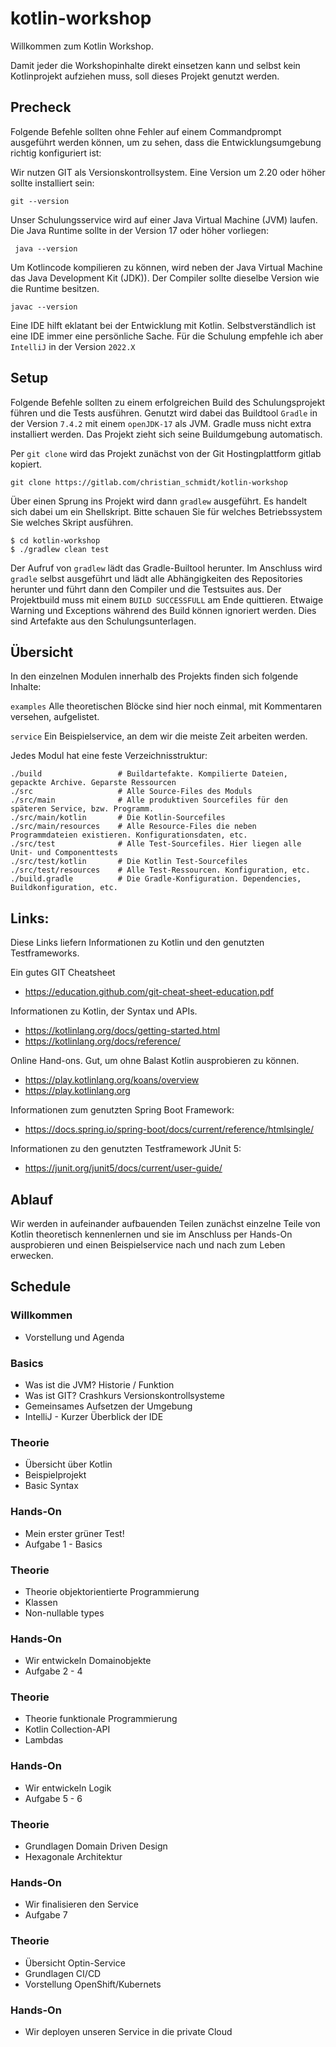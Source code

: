 # kotlin-workshop

Willkommen zum Kotlin Workshop.

Damit jeder die Workshopinhalte direkt einsetzen kann und selbst kein Kotlinprojekt aufziehen muss,
soll dieses Projekt genutzt werden.

## Precheck
Folgende Befehle sollten ohne Fehler auf einem Commandprompt ausgeführt werden können, um zu sehen, dass die Entwicklungsumgebung richtig konfiguriert ist:

Wir nutzen GIT als Versionskontrollsystem. Eine Version um 2.20 oder höher sollte installiert sein:
    
    git --version 

Unser Schulungsservice wird auf einer Java Virtual Machine (JVM) laufen. Die Java Runtime sollte in der Version 17 oder höher vorliegen: 

     java --version

Um Kotlincode kompilieren zu können, wird neben der Java Virtual Machine das Java Development Kit (JDK)). Der Compiler sollte dieselbe Version wie die Runtime besitzen.

    javac --version

Eine IDE hilft eklatant bei der Entwicklung mit Kotlin. Selbstverständlich ist eine IDE immer eine persönliche Sache. Für die Schulung empfehle ich aber `IntelliJ` in der Version `2022.X`

## Setup

Folgende Befehle sollten zu einem erfolgreichen Build des Schulungsprojekt führen und die Tests ausführen. Genutzt wird dabei das Buildtool
`Gradle` in der Version `7.4.2` mit einem `openJDK-17` als JVM. Gradle muss nicht extra installiert werden. Das Projekt zieht sich
seine Buildumgebung automatisch.


Per `git clone` wird das Projekt zunächst von der Git Hostingplattform gitlab kopiert.

    git clone https://gitlab.com/christian_schmidt/kotlin-workshop

Über einen Sprung ins Projekt wird dann `gradlew` ausgeführt. Es handelt sich dabei um ein Shellskript. Bitte schauen Sie für welches Betriebssystem Sie welches Skript ausführen.

    $ cd kotlin-workshop
    $ ./gradlew clean test

Der Aufruf von `gradlew` lädt das Gradle-Builtool herunter. Im Anschluss wird `gradle` selbst ausgeführt
und lädt alle Abhängigkeiten des Repositories herunter und führt dann den Compiler und die Testsuites aus. Der Projektbuild muss mit einem `BUILD SUCCESSFULL` am Ende quittieren. Etwaige Warning und Exceptions während des Build können ignoriert werden. Dies sind Artefakte aus den Schulungsunterlagen.  

## Übersicht
In den einzelnen Modulen innerhalb des Projekts finden sich folgende Inhalte:

`examples` Alle theoretischen Blöcke sind hier noch einmal, mit Kommentaren versehen, aufgelistet.

`service` Ein Beispielservice, an dem wir die meiste Zeit arbeiten werden.

Jedes Modul hat eine feste Verzeichnisstruktur:

    ./build                 # Buildartefakte. Kompilierte Dateien, gepackte Archive. Geparste Ressourcen
    ./src                   # Alle Source-Files des Moduls
    ./src/main              # Alle produktiven Sourcefiles für den späteren Service, bzw. Programm.
    ./src/main/kotlin       # Die Kotlin-Sourcefiles
    ./src/main/resources    # Alle Resource-Files die neben Programmdateien existieren. Konfigurationsdaten, etc.
    ./src/test              # Alle Test-Sourcefiles. Hier liegen alle Unit- und Componenttests
    ./src/test/kotlin       # Die Kotlin Test-Sourcefiles
    ./src/test/resources    # Alle Test-Ressourcen. Konfiguration, etc.
    ./build.gradle          # Die Gradle-Konfiguration. Dependencies, Buildkonfiguration, etc.

## Links:

Diese Links liefern Informationen zu Kotlin und den genutzten Testframeworks.

Ein gutes GIT Cheatsheet
* https://education.github.com/git-cheat-sheet-education.pdf

Informationen zu Kotlin, der Syntax und APIs.

* https://kotlinlang.org/docs/getting-started.html
* https://kotlinlang.org/docs/reference/

Online Hand-ons. Gut, um ohne Balast Kotlin ausprobieren zu können.

* https://play.kotlinlang.org/koans/overview
* https://play.kotlinlang.org

Informationen zum genutzten Spring Boot Framework:
* https://docs.spring.io/spring-boot/docs/current/reference/htmlsingle/

Informationen zu den genutzten Testframework JUnit 5:

* https://junit.org/junit5/docs/current/user-guide/

## Ablauf

Wir werden in aufeinander aufbauenden Teilen zunächst einzelne Teile von Kotlin theoretisch kennenlernen
und sie im Anschluss per Hands-On ausprobieren und einen Beispielservice nach und nach zum Leben erwecken.

## Schedule

### Willkommen
* Vorstellung und Agenda

### Basics
* Was ist die JVM? Historie / Funktion
* Was ist GIT? Crashkurs Versionskontrollsysteme
* Gemeinsames Aufsetzen der Umgebung
* IntelliJ - Kurzer Überblick der IDE

### Theorie
* Übersicht über Kotlin
* Beispielprojekt
* Basic Syntax

### Hands-On
* Mein erster grüner Test!
* Aufgabe 1 - Basics

### Theorie
* Theorie objektorientierte Programmierung
* Klassen
* Non-nullable types

### Hands-On
* Wir entwickeln Domainobjekte
* Aufgabe 2 - 4

### Theorie
* Theorie funktionale Programmierung
* Kotlin Collection-API
* Lambdas

### Hands-On
* Wir entwickeln Logik
* Aufgabe 5 - 6

### Theorie
* Grundlagen Domain Driven Design
* Hexagonale Architektur

### Hands-On
* Wir finalisieren den Service
* Aufgabe 7

### Theorie
* Übersicht Optin-Service
* Grundlagen CI/CD
* Vorstellung OpenShift/Kubernets

### Hands-On
* Wir deployen unseren Service in die private Cloud
